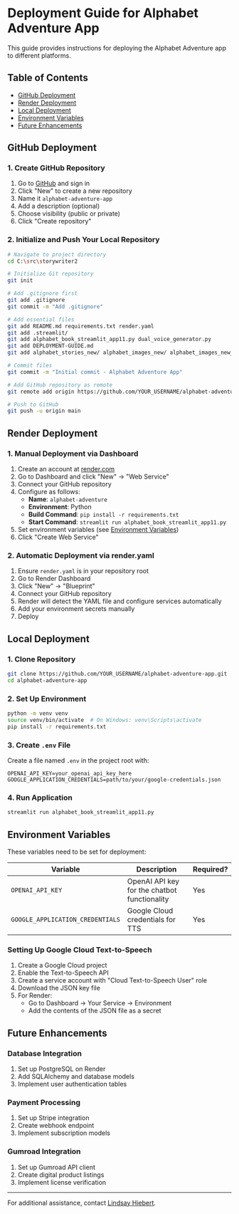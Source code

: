 # Deployment Guide for Alphabet Adventure App

This guide provides instructions for deploying the Alphabet Adventure app to different platforms.

## Table of Contents
- [GitHub Deployment](#github-deployment)
- [Render Deployment](#render-deployment)
- [Local Deployment](#local-deployment)
- [Environment Variables](#environment-variables)
- [Future Enhancements](#future-enhancements)

## GitHub Deployment

### 1. Create GitHub Repository
1. Go to [GitHub](https://github.com) and sign in
2. Click "New" to create a new repository
3. Name it `alphabet-adventure-app`
4. Add a description (optional)
5. Choose visibility (public or private)
6. Click "Create repository"

### 2. Initialize and Push Your Local Repository

```bash
# Navigate to project directory
cd C:\src\storywriter2

# Initialize Git repository
git init

# Add .gitignore first
git add .gitignore
git commit -m "Add .gitignore"

# Add essential files
git add README.md requirements.txt render.yaml
git add .streamlit/
git add alphabet_book_streamlit_app11.py dual_voice_generator.py
git add DEPLOYMENT-GUIDE.md
git add alphabet_stories_new/ alphabet_images_new/ alphabet_images_new_illustrations/ alphabet_audio_files/

# Commit files
git commit -m "Initial commit - Alphabet Adventure App"

# Add GitHub repository as remote
git remote add origin https://github.com/YOUR_USERNAME/alphabet-adventure-app.git

# Push to GitHub
git push -u origin main
```

## Render Deployment

### 1. Manual Deployment via Dashboard
1. Create an account at [render.com](https://render.com)
2. Go to Dashboard and click "New" → "Web Service"
3. Connect your GitHub repository
4. Configure as follows:
   - **Name**: `alphabet-adventure`
   - **Environment**: Python
   - **Build Command**: `pip install -r requirements.txt`
   - **Start Command**: `streamlit run alphabet_book_streamlit_app11.py`
5. Set environment variables (see [Environment Variables](#environment-variables))
6. Click "Create Web Service"

### 2. Automatic Deployment via render.yaml
1. Ensure `render.yaml` is in your repository root
2. Go to Render Dashboard
3. Click "New" → "Blueprint"
4. Connect your GitHub repository
5. Render will detect the YAML file and configure services automatically
6. Add your environment secrets manually
7. Deploy

## Local Deployment

### 1. Clone Repository
```bash
git clone https://github.com/YOUR_USERNAME/alphabet-adventure-app.git
cd alphabet-adventure-app
```

### 2. Set Up Environment
```bash
python -m venv venv
source venv/bin/activate  # On Windows: venv\Scripts\activate
pip install -r requirements.txt
```

### 3. Create `.env` File
Create a file named `.env` in the project root with:
```
OPENAI_API_KEY=your_openai_api_key_here
GOOGLE_APPLICATION_CREDENTIALS=path/to/your/google-credentials.json
```

### 4. Run Application
```bash
streamlit run alphabet_book_streamlit_app11.py
```

## Environment Variables

These variables need to be set for deployment:

| Variable | Description | Required? |
|----------|-------------|-----------|
| `OPENAI_API_KEY` | OpenAI API key for the chatbot functionality | Yes |
| `GOOGLE_APPLICATION_CREDENTIALS` | Google Cloud credentials for TTS | Yes |

### Setting Up Google Cloud Text-to-Speech
1. Create a Google Cloud project
2. Enable the Text-to-Speech API
3. Create a service account with "Cloud Text-to-Speech User" role
4. Download the JSON key file
5. For Render: 
   - Go to Dashboard → Your Service → Environment
   - Add the contents of the JSON file as a secret

## Future Enhancements

### Database Integration
1. Set up PostgreSQL on Render
2. Add SQLAlchemy and database models
3. Implement user authentication tables

### Payment Processing
1. Set up Stripe integration
2. Create webhook endpoint
3. Implement subscription models

### Gumroad Integration
1. Set up Gumroad API client
2. Create digital product listings
3. Implement license verification

---

For additional assistance, contact [Lindsay Hiebert](https://www.linkedin.com/in/lindsayhiebert/).